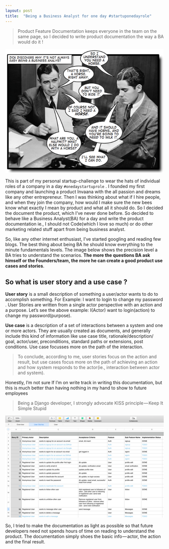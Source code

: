 ```yaml
---
layout: post
title:  "Being a Business Analyst for one day #startuponedayrole"
---
```


>Product Feature Documentation keeps everyone in the team on the same page, so I decided to write product documentation the way a BA would do it !

<!--/excerpt-->

![Business Analyst](/public/img/ba-0.png)

This is part of my personal startup-challenge to wear the hats of individual roles of a company in a day `#onedaystartuprole` . I founded my first company and launching a product Invaana with the all passion and dreams like any other entrepreneur. Then I was thinking about what if I hire people, and when they join the company, how would I make sure the new bees know what exactly I mean by product and what all it should do. So I decided the document the product, which I’ve never done before. So decided to behave like a Business Analyst(BA) for a day and write the product documentation ie., I should not Code(which I love so much) or do other marketing related stuff apart from being business analyst.

So, like any other internet enthusiast, I’ve started googling and reading few blogs. The best thing about being BA he should know everything to the minute fundamentals levels. The image below shows the precision level a BA tries to understand the scenarios. **The more the questions BA ask himself or the Founders/team, the more he can create a good product use cases and stories**.

## So what is user story and a use case ?

**User story** is a small description of something a user/actor wants to do to accomplish something. For Example: I want to login to change my password . User Stories are written from a single actor perspective with an action and a purpose. Let’s see the above example: I(Actor) want to login(action) to change my password(purpose).

**Use case** is a description of a set of interactions between a system and one or more actors. They are usually created as documents, and generally include this kind of information like use case title, rationale/description/ goal, actor/user, preconditions, standard paths or extensions, post conditions. Use case focusses more on the path of the interaction.

> To conclude, according to me, user stories focus on the action and result, but use cases focus more on the path of achieving an action and how system responds to the actor(ie., interaction between actor and system).

Honestly, I’m not sure If I’m on write track in writing this documentation, but this is much better than having nothing in my hand to show to future employees


> Being a Django developer, I strongly advocate KISS principle — Keep It Simple Stupid

![Business-Analyst](/public/img/ba-1.png)


So, I tried to make the documentation as light as possible so that future developers need not spends hours of time on reading to understand the product. The documentation simply shoes the basic info — actor, the action and the final result.
